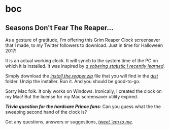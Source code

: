 # boc

## Seasons Don't Fear The Reaper...

As a gesture of gratitude, I'm offering this Grim Reaper Clock screensaver that I made, to my Twitter followers to download. Just in time for Halloween 2017!

It is an actual working clock. It will synch to the system time of the PC on which it is installed. It was inspired by [_a sobering statistic I recently learned_](http://bit.ly/ReapTwt).

Simply download the [_install.the.reaper.zip_](https://github.com/phatphuk/boc/raw/master/dist/install.the.reaper.zip) file that you will find in the [_dist_](dist) folder. Unzip the installer. Run it. And you should be good-to-go.

Sorry Mac folk. It only works on Windows. Ironically, I created the clock on my Mac! But the license for my Mac screensaver utility expired.

_**Trivia question for the hardcare Prince fans**_: Can you guess what the the sweeping second hand of the clock is? 

Got any questions, answers or suggestions, [_tweet 'em to me_](http://twitter.com/phatphukRrr).




